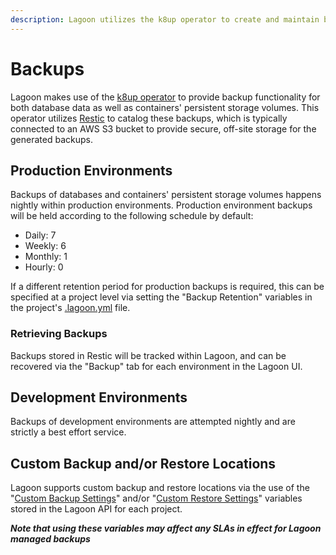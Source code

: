```yaml
---
description: Lagoon utilizes the k8up operator to create and maintain backups.
---
```


# Backups

Lagoon makes use of the [k8up operator](https://github.com/vshn/k8up) to provide backup functionality for both database data as well as containers' persistent storage volumes. This operator utilizes [Restic](https://github.com/restic/restic) to catalog these backups, which is typically connected to an AWS S3 bucket to provide secure, off-site storage for the generated backups.

## Production Environments

Backups of databases and containers' persistent storage volumes happens nightly within production environments. Production environment backups will be held according to the following schedule by default:

* Daily: 7
* Weekly: 6
* Monthly: 1
* Hourly: 0

If a different retention period for production backups is required, this can be specified at a project level via setting the "Backup Retention" variables in the project's [.lagoon.yml](https://github.com/uselagoon/lagoon/blob/main/docs/using-lagoon-the-basics/lagoon-yml.md) file.

### Retrieving Backups

Backups stored in Restic will be tracked within Lagoon, and can be recovered via the "Backup" tab for each environment in the Lagoon UI.

## Development Environments

Backups of development environments are attempted nightly and are strictly a best effort service.

## Custom Backup and/or Restore Locations

Lagoon supports custom backup and restore locations via the use of the "[Custom Backup Settings](https://github.com/uselagoon/lagoon/blob/main/docs/using-lagoon-advanced/environment-variables.md#custom-backup-settings)" and/or "[Custom Restore Settings](https://github.com/uselagoon/lagoon/blob/main/docs/using-lagoon-advanced/environment-variables.md#custom-restore-settings)" variables stored in the Lagoon API for each project.

***Note that using these variables may affect any SLAs in effect for Lagoon managed backups***
